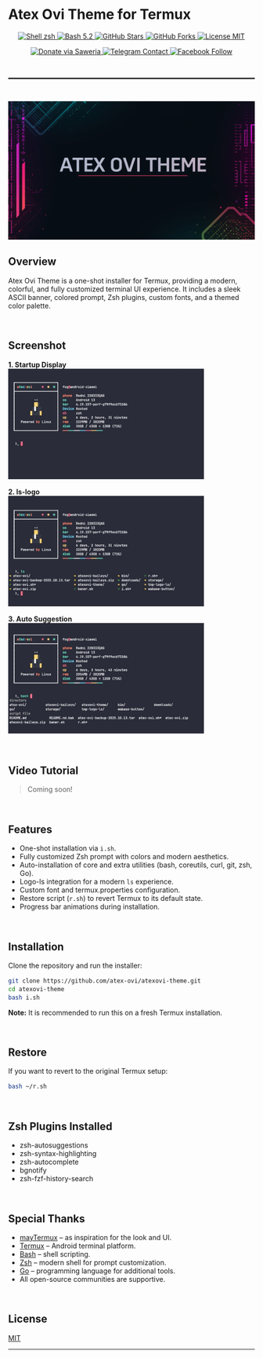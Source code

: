 # Atex Ovi Theme for Termux

<p align="center">
  <!-- 🔹 Shell & Bash -->
  <a href="https://www.zsh.org/" target="_blank">
    <img src="https://img.shields.io/badge/Shell-zsh-339933?style=for-the-badge&logo=gnu&logoColor=white" alt="Shell zsh" />
  </a>
  <a href="https://www.gnu.org/software/bash/" target="_blank">
    <img src="https://img.shields.io/badge/Bash-5.2-339933?style=for-the-badge&logo=gnu-bash&logoColor=white" alt="Bash 5.2" />
  </a>
  <a href="https://github.com/atex-ovi/atexovi-theme/stargazers" target="_blank">
    <img src="https://img.shields.io/github/stars/atex-ovi/atexovi-theme?style=for-the-badge&logo=github&labelColor=181717&color=EDEDED&logoColor=white" alt="GitHub Stars" />
  </a>
  <a href="https://github.com/atex-ovi/atexovi-theme/network/members" target="_blank">
    <img src="https://img.shields.io/github/forks/atex-ovi/atexovi-theme?style=for-the-badge&logo=github&labelColor=181717&color=EDEDED&logoColor=white" alt="GitHub Forks" />
  </a>
  <a href="https://github.com/atex-ovi/atexovi-theme/blob/main/LICENSE" target="_blank">
    <img src="https://img.shields.io/badge/License-MIT-yellow?style=for-the-badge" alt="License MIT" />
  </a>
</p>

<p align="center">
  <!-- 🔹 Donate & Contact -->
  <a href="https://saweria.co/atexovi" target="_blank">
    <img src="https://img.shields.io/badge/Donate-Saweria-FFA726?style=for-the-badge&logo=ko-fi&logoColor=white" alt="Donate via Saweria" />
  </a>
  <a href="https://t.me/atexovi" target="_blank">
    <img src="https://img.shields.io/badge/Contact-Telegram-29A9EB?style=for-the-badge&logo=telegram&logoColor=white" alt="Telegram Contact" />
  </a>
  <a href="https://facebook.com/atex.ovi" target="_blank">
    <img src="https://img.shields.io/badge/Follow-Facebook-1877F2?style=for-the-badge&logo=facebook&logoColor=white" alt="Facebook Follow" />
  </a>
</p>

<br>
<hr style="border: 0.5px solid #444;">
<br>

![Atex Ovi Logo](https://raw.githubusercontent.com/atex-ovi/img-assets/main/img-theme.jpg)

## Overview

Atex Ovi Theme is a one-shot installer for Termux, providing a modern, colorful, and fully customized terminal UI experience. It includes a sleek ASCII banner, colored prompt, Zsh plugins, custom fonts, and a themed color palette.

<br>

## Screenshot
**1. Startup Display**  
<img src="https://raw.githubusercontent.com/atex-ovi/img-assets/main/startup.jpg" width="400px">

**2. ls-logo**  
<img src="https://raw.githubusercontent.com/atex-ovi/img-assets/main/ls.jpg" width="400px">

**3. Auto Suggestion**  
<img src="https://raw.githubusercontent.com/atex-ovi/img-assets/main/suggest.jpg" width="400px">

<br>


## Video Tutorial
> Coming soon!

<br>

## Features

* One-shot installation via `i.sh`.
* Fully customized Zsh prompt with colors and modern aesthetics.
* Auto-installation of core and extra utilities (bash, coreutils, curl, git, zsh, Go).
* Logo-ls integration for a modern `ls` experience.
* Custom font and termux.properties configuration.
* Restore script (`r.sh`) to revert Termux to its default state.
* Progress bar animations during installation.

<br>

## Installation

Clone the repository and run the installer:

```bash
git clone https://github.com/atex-ovi/atexovi-theme.git
cd atexovi-theme
bash i.sh

```

**Note:** It is recommended to run this on a fresh Termux installation.

<br>

## Restore

If you want to revert to the original Termux setup:

```bash
bash ~/r.sh
```

<br>

## Zsh Plugins Installed

* zsh-autosuggestions
* zsh-syntax-highlighting
* zsh-autocomplete
* bgnotify
* zsh-fzf-history-search

<br>

## Special Thanks

* [mayTermux](https://github.com/mayTermux) – as inspiration for the look and UI.
* [Termux](https://termux.com/) – Android terminal platform.
* [Bash](https://www.gnu.org/software/bash/) – shell scripting.
* [Zsh](https://www.zsh.org/) – modern shell for prompt customization.
* [Go](https://golang.org/) – programming language for additional tools.
* All open-source communities are supportive.

<br>

## License

[MIT](LICENSE)

---
